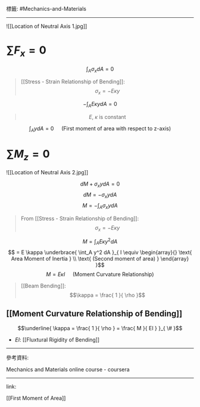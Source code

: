 標籤: #Mechanics-and-Materials 

---

![[Location of Neutral Axis 1.jpg]]

# $\sum F_x = 0$

$$\int_A \sigma_x dA = 0$$

> [[Stress - Strain Relationship of Bending]]:
> $$\sigma_x = -E \kappa y$$

$$-\int_A E \kappa y dA = 0$$

> $$E, \; \kappa \text{ is constant }$$

$$\int_A ydA = 0 \quad \text{ (First moment of area with respect to z-axis) }$$

# $\sum M_z = 0$

![[Location of Neutral Axis 2.jpg]]

$$dM + \sigma_x y dA = 0$$
$$dM = -\sigma_x y dA$$
$$M = -\int_A \sigma_x y dA$$

> From [[Stress - Strain Relationship of Bending]]:
> $$\sigma_x = -E \kappa y$$

$$M = \int_A E \kappa y^2 dA$$
$$ = E \kappa \underbrace{ \int_A y^2 dA }_{ 
I \equiv 
\begin{array}{}
\text{ Area Moment of Inertia } \\
\text{ (Second moment of area) }
\end{array}
}$$
$$M = E \kappa I \quad \text{ (Moment Curvature Relationship) }$$

> [[Beam Bending]]:
> $$\kappa = \frac{ 1 }{ \rho }$$

## [[Moment Curvature Relationship of Bending]]

$$\underline{ \kappa = \frac{ 1 }{ \rho } = \frac{ M }{ EI } }_{ \# }$$

- $EI$: [[Fluxtural Rigidity of Bending]]

---

參考資料:

Mechanics and Materials online course - coursera

---

link:

[[First Moment of Area]]